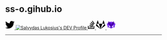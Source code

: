 # ss-o.gihub.io

<a href="https://twitter.com/digital_wizz">
<img src="img/svg/twitter-brands.svg" alt="Twitter Profile" width="30" height="30">
</a>
<a href="https://dev.to/sso">
<img src="https://d2fltix0v2e0sb.cloudfront.net/dev-badge.svg" alt="Salvydas Lukosius's DEV Profile" height="30" widt1h="30">
</a>
<a href="https://gitlab.com/sall-lab">
<img src="img/svg/stack-overflow-brands.svg" alt="Salvydas Lukosius's Stackoverflow Profile" height="30" widt1h="30">
</a>
<a href="https://stackoverflow.com/users/13893752/salvydas-lukosius">
<img src="img/svg/gitlab-brands.svg" alt="Salvydas Lukosius's Gitlab Profile" height="30" widt1h="30">
</a>
<a href="https://wayscript.com/user/salvydas_lukosius">
<img src="img/png/wayscript_color.png" alt="Salvydas Lukosius's WayScript Workflows" height="30" widt1h="30">
</a>

------






